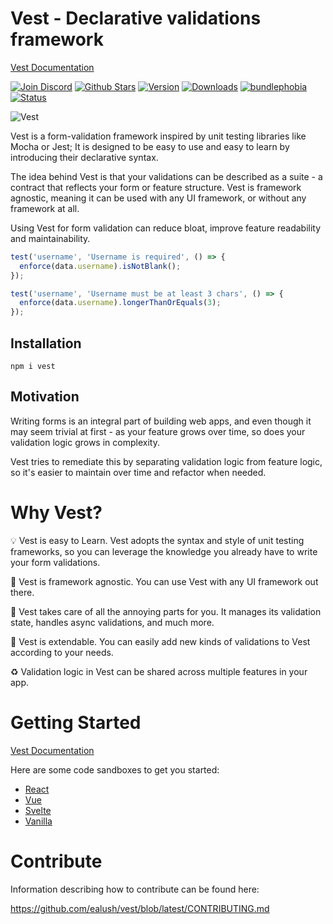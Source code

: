 # Vest - Declarative validations framework

[Vest Documentation](https://vestjs.dev)

[![Join Discord](https://badgen.net/discord/online-members/WmADZpJnSe?icon=discord&label=Discord)](https://discord.gg/WmADZpJnSe) [![Github Stars](https://badgen.net/github/stars/ealush/vest?color=yellow&label=Github%20🌟)](https://github.com/ealush/vest) [![Version](https://badgen.net/npm/v/vest?&icon=npm)](https://www.npmjs.com/package/vest) [![Downloads](https://badgen.net/npm/dt/vest?label=Downloads)](https://www.npmjs.com/package/vest) [![bundlephobia](https://badgen.net/bundlephobia/minzip/vest)](https://bundlephobia.com/package/vest) [![Status](https://badgen.net/github/status/ealush/vest)](https://github.com/ealush/vest/actions)

![Vest](https://cdn.jsdelivr.net/gh/ealush/vest@assets/logo_250.png 'Vest')

Vest is a form-validation framework inspired by unit testing libraries like Mocha or Jest; It is designed to be easy to use and easy to learn by introducing their declarative syntax.

The idea behind Vest is that your validations can be described as a suite - a contract that reflects your form or feature structure. Vest is framework agnostic, meaning it can be used with any UI framework, or without any framework at all.

Using Vest for form validation can reduce bloat, improve feature readability and maintainability.

```js
test('username', 'Username is required', () => {
  enforce(data.username).isNotBlank();
});

test('username', 'Username must be at least 3 chars', () => {
  enforce(data.username).longerThanOrEquals(3);
});
```

## Installation

```
npm i vest
```

## Motivation

Writing forms is an integral part of building web apps, and even though it may seem trivial at first - as your feature grows over time, so does your validation logic grows in complexity.

Vest tries to remediate this by separating validation logic from feature logic, so it's easier to maintain over time and refactor when needed.

# Why Vest?

💡 Vest is easy to Learn. Vest adopts the syntax and style of unit testing frameworks, so you can leverage the knowledge you already have to write your form validations.

🎨 Vest is framework agnostic. You can use Vest with any UI framework out there.

🧠 Vest takes care of all the annoying parts for you. It manages its validation state, handles async validations, and much more.

🧩 Vest is extendable. You can easily add new kinds of validations to Vest according to your needs.

♻️ Validation logic in Vest can be shared across multiple features in your app.

# Getting Started

[Vest Documentation](https://vestjs.dev)

Here are some code sandboxes to get you started:

- [React](https://codesandbox.io/s/react-28jwx?file=/src/suite.js)
- [Vue](https://codesandbox.io/s/vue-hsyt8?file=/src/suite.js)
- [Svelte](https://codesandbox.io/s/svelte-tsfhx?file=/suite.js)
- [Vanilla](https://codesandbox.io/s/vest-vanilla-js-35u8e?file=/src/suite.js)

# Contribute

Information describing how to contribute can be found here:

https://github.com/ealush/vest/blob/latest/CONTRIBUTING.md
